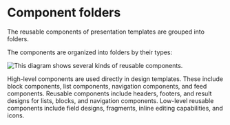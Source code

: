 # Component folders

The reusable components of presentation templates are grouped into folders.

The components are organized into folders by their types:

![This diagram shows several kinds of reusable components.](../images/ComponentFolders.jpg)

High-level components are used directly in design templates. These include block components, list components, navigation components, and feed components. Reusable components include headers, footers, and result designs for lists, blocks, and navigation components. Low-level reusable components include field designs, fragments, inline editing capabilities, and icons.


